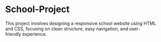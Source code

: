 # School-Project
This project involves designing a responsive school website using HTML and CSS, focusing on clean structure, easy navigation, and user-friendly experience.
